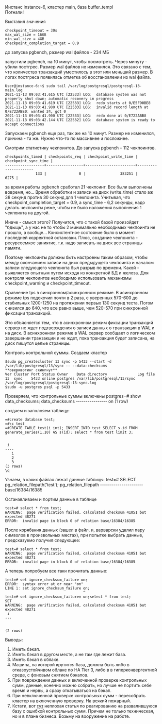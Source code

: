 Инстанс instance-6, кластер main, база buffer_templ  
Погнали!

Выставил значения

    checkpoint_timeout = 30s
	max_wal_size = 16GB
	min_wal_size = 4GB
	checkpoint_completion_target = 0.9

до запуска pgbench, размер wal файлов - 234 МБ

запустили pgbench, на 10 минут, чтобы посмотреть. Через минуту - убили постгрес. Размер wal файлов не изменился. Это связано с тем, что количество транзакций уместилось в этот или меньший размер.
В логах постгреса появилась отметка об восстановлении из wal файла.

	User@instance-6:~$ sudo tail /var/log/postgresql/postgresql-13-main.log
    2021-11-13 09:03:41.615 UTC [22533] LOG:  database system was not properly shut down; automatic recovery in progress
    2021-11-13 09:03:41.619 UTC [22533] LOG:  redo starts at 0/E5F90BE8
    2021-11-13 09:03:41.900 UTC [22533] LOG:  invalid record length at 0/E722ABE0: wanted 24, got 0
    2021-11-13 09:03:41.900 UTC [22533] LOG:  redo done at 0/E722ABB8
    2021-11-13 09:03:42.144 UTC [22532] LOG:  database system is ready to accept connections



Запускаем pgbench еще раз, так же на 10 минут. Размер не изменился, причина - та же. Нужно что-то по массивнее и посложнее.
 
Смотрим статистику чекпоинтов. До запуска pgbench - 112 чекпоинтов.

	checkpoints_timed | checkpoints_req | checkpoint_write_time | checkpoint_sync_time |
	------------------+-----------------+-----------------------+----------------------
	              133 |               0 |                383251 |                 6275 |


за время работы pgbench сработал 21 чекпоинт. Все были выполнены вовремя, но... Время обработки и записи на диск (write_time) стало аж 38 секунд против 30 секунд для 1 чекпоинта. Учитывая, что checkpoint_completion_target = 0.9, а sync_time - 6,2 секунды, надо делать чекпоинты реже, чтобы не было наложения выполнения 1 чекпоинта на другой.

Иначе - смысл этого? Получится, что с такой базой произойдет "бдыщь", а у нас не то чтобы 2 минимально необходимых чекпоинта не прошло, а вообще... Консистентное состояние было в момент последней корректной остановки.  Плюс, создание чекпоинта - ресурсоемкое заниятие, т.к. надо записать на диск все страницы памяти.

Поэтому чекпоинты должны быть настроены таким образом, чтобы между окончанием записи на диск предыдущего чекпоинта и началом записи следующего чекпоинта был разрыв по времени. Какой - выявляется опытным путем исходя из конкретной БД и железа.  Для контроля чекпоинтов необходимо использовать механизмы checkpoint_warning и checkpoint_timeout.


Сравнение tps в синхронном/асинхронном режиме.
В асинхронном режиме tps подскочил почти в 2 раза, с уверенных 570-600 до стабильных 1200-1250 на протяжении первых 130 секунд теста. Потом снизился до 640, что все равно выше, чем  520-570 при синхронной фиксации транзакций.

Это объясняется тем, что в асинхронном режим фиксации транзакций сервер не ждет подтверждения о записи данных о транзакции в WAL и на диск. В асинхронном режиме в WAL сервер сообщает о логическом завершении транзакции и не ждет, пока транзакция будет записана, на диск пишутся целые страницы.

Контроль контрольной суммы.
Создаем кластер

	$sudo pg_createcluster 13 sync -p 5433 --start -d /var/lib/postgresql/13/sync -- --data-checksums
	**оверквотинг скинпнут**
	Ver Cluster Port Status Owner    Data directory              Log file
	13  sync    5433 online postgres /var/lib/postgresql/13/sync /var/log/postgresql/postgresql-13-sync.log
	$sudo -u postgres psql -p 5433

Проверяем, что контрольные суммы включены
	postgres=# show data_checksums;
	data_checksums
	----------------
				on
			(1 row)

создаем и заполняем таблицу:

	=#create database test;
	=#\c test
	=#CREATE TABLE test(i int); INSERT INTO test SELECT s.id FROM generate_series(1,10) AS s(id); select * from test limit 3;

	
	 i
	----
	   1
	   2
	   3
	(3 rows)
	\q

Узнаем, в каких файлах лежат данные таблицы:
	test=# SELECT pg_relation_filepath('test');
	pg_relation_filepath
	----------------------
	base/16384/16385

Останавливаем и портим данные в таблице

	test=# select * from test;
	WARNING:  page verification failed, calculated checksum 41051 but expected 48271
	ERROR:  invalid page in block 0 of relation base/16384/16385


После корябания данных (зашел в файл, и, варварски удалил пару символов в произвольных местах), при попытке выбрать данные, предсказуемо получил следующее:

	test=# select * from test;
	WARNING:  page verification failed, calculated checksum 41051 but expected 48271
	ERROR:  invalid page in block 0 of relation base/16384/16385

А теперь попробуем все таки прочитать данные:

	test=# set ignore_checksum_failure on;
	ERROR:  syntax error at or near "on"
	LINE 1: set ignore_checksum_failure on;
	                                    ^
	test=# set ignore_checksum_failure= on;select * from test;
	SET
	WARNING:  page verification failed, calculated checksum 41051 but expected 48271
	 i
	---
	
	
	(2 rows)



Выводы:  
1. Иметь бэкап.  
2. Иметь бэкап в другом месте, а не там где лежит база.  
3. Иметь бэкап в облаке.  
4. Машина, на которой крутится база, должна быть либо в отказоустойчивом облаке по HA Tier 3, либо в в гиперконвергентной среде, с фоновым снятием бэкапов.  
5. При повреждении данных и включенной проверке контрольных сумм, данные, конечно можно собрать, но лучше не портить себе время и нервы, а сразу откатываться на бэкап.
6. При невключенной проверке контрольных сумм - пересобрать кластер на включенную проверку. На всякий пожарный.  
7. Кстати, вот [тут](https://ardentperf.com/2019/11/08/postgresql-invalid-page-and-checksum-verification-failed/) неплохая статья по реагированию на развалившуюся базу с ошибкой контрольных сумм. Причем не только техническая, но и в плане бизнеса. Возьму на вооружение на работе.